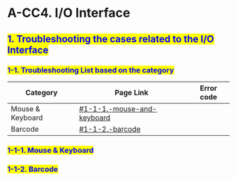 # A-CC4. I/O Interface

## <mark style="color:blue;">1. Troubleshooting the cases related to the I/O Interface</mark>

### &#x20;   <mark style="color:blue;">1-1. Troubleshooting List based on the category</mark>

| Category         | Page Link                                                                                 | Error code |
| ---------------- | ----------------------------------------------------------------------------------------- | ---------- |
| Mouse & Keyboard | [#1-1-1.-mouse-and-keyboard](a-cc4.-i-o-interface.md#1-1-1.-mouse-and-keyboard "mention") |            |
| Barcode          | [#1-1-2.-barcode](a-cc4.-i-o-interface.md#1-1-2.-barcode "mention")                       |            |



### &#x20;       <mark style="color:blue;">1-1-1. Mouse & Keyboard</mark>



### &#x20;       <mark style="color:blue;">1-1-2. Barcode</mark>





